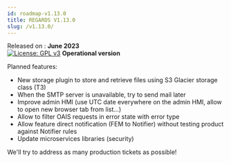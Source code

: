 ```yaml
---
id: roadmap-v1.13.0
title: REGARDS V1.13.0
slug: /v1.13.0/
---
```


Released on : **June 2023**  
[![License: GPL v3](https://img.shields.io/badge/License-GPLv3-blue.svg)](https://www.gnu.org/licenses/gpl-3.0)
**Operational version**

Planned features:

- New storage plugin to store and retrieve files using S3 Glacier storage class (T3)
- When the SMTP server is unavailable, try to send mail later
- Improve admin HMI (use UTC date everywhere on the admin HMI, allow to open new browser tab from list...)
- Allow to filter OAIS requests in error state with error type
- Allow feature direct notification (FEM to Notifier) without testing product against Notifier rules 
- Update microservices libraries (security)

We'll try to address as many production tickets as possible!
